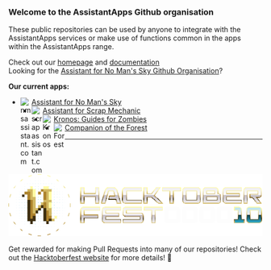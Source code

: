 ### Welcome to the AssistantApps Github organisation

These public repositories can be used by anyone to integrate with the AssistantApps services or make use of functions common in the apps within the AssistantApps range.

Check out our [homepage][website] and [documentation][docsWebsite] <br />
Looking for the [Assistant for No Man's Sky Github Organisation][assistantnmsGithub]?

**Our current apps:**
- [<img align="left" alt="nmsassistant.com" width="22px" src="https://cdn.assistantapps.com/v2/nms/assistantNMSx24.png" />Assistant for No Man's Sky][assistantnms]
- [<img align="left" alt="scrapassistant.com" width="22px" src="https://cdn.assistantapps.com/v2/sms/assistantSMSx24.png" />Assistant for Scrap Mechanic][assistantsms]
- [<img align="left" alt="Kronos" width="22px" src="https://cdn.assistantapps.com/icon/kronos.jpg" />Kronos: Guides for Zombies][assistantKronos]
- [<img align="left" alt="Forest" width="22px" src="https://cdn.assistantapps.com/icon/forest.jpg" />Companion of the Forest][assistantForest]


---

[<img alt="hacktoberfest logo" src="https://github.com/AssistantApps/.github/raw/main/img/hacktoberfest2023.svg" />][hactoberfestWebsite]

Get rewarded for making Pull Requests into many of our repositories! Check out the [Hacktoberfest website][hactoberfestWebsite] for more details! 🥳

[website]: https://assistantapps.com?ref=AssistantAppsGithub
[docsWebsite]: https://docs.assistantapps.com?ref=AssistantAppsGithub
[assistantKronos]: https://play.google.com/store/apps/details?id=companion.kronosflutter&ref=AssistantAppsGithub
[assistantForest]: https://theforestmap.app
[assistantnms]: https://nmsassistant.com?ref=AssistantAppsGithub
[assistantsms]: https://scrapassistant.com?ref=AssistantAppsGithub
[assistantnmsGithub]: https://github.com/AssistantNMS?ref=AssistantAppsGithub
[hactoberfestWebsite]: https://hacktoberfest.com
